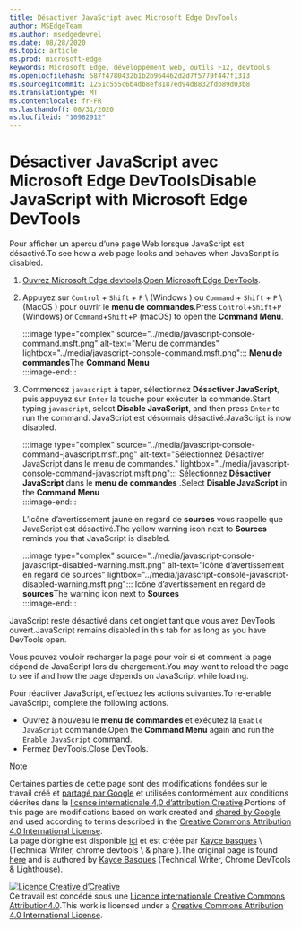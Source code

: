 ```yaml
---
title: Désactiver JavaScript avec Microsoft Edge DevTools
author: MSEdgeTeam
ms.author: msedgedevrel
ms.date: 08/28/2020
ms.topic: article
ms.prod: microsoft-edge
keywords: Microsoft Edge, développement web, outils F12, devtools
ms.openlocfilehash: 587f4780432b1b2b964462d2d7f5779f447f1313
ms.sourcegitcommit: 1251c555c6b4db8ef8187ed94d8832fdb89d03b8
ms.translationtype: MT
ms.contentlocale: fr-FR
ms.lasthandoff: 08/31/2020
ms.locfileid: "10982912"
---
```

<!-- Copyright Kayce Basques 

   Licensed under the Apache License, Version 2.0 (the "License");
   you may not use this file except in compliance with the License.
   You may obtain a copy of the License at

       https://www.apache.org/licenses/LICENSE-2.0

   Unless required by applicable law or agreed to in writing, software
   distributed under the License is distributed on an "AS IS" BASIS,
   WITHOUT WARRANTIES OR CONDITIONS OF ANY KIND, either express or implied.
   See the License for the specific language governing permissions and
   limitations under the License.  -->





# <span data-ttu-id="5429b-103">Désactiver JavaScript avec Microsoft Edge DevTools</span><span class="sxs-lookup"><span data-stu-id="5429b-103">Disable JavaScript with Microsoft Edge DevTools</span></span>   



<span data-ttu-id="5429b-104">Pour afficher un aperçu d’une page Web lorsque JavaScript est désactivé.</span><span class="sxs-lookup"><span data-stu-id="5429b-104">To see how a web page looks and behaves when JavaScript is disabled.</span></span>  

1.  <span data-ttu-id="5429b-105">[Ouvrez Microsoft Edge devtools][DevToolsOpen].</span><span class="sxs-lookup"><span data-stu-id="5429b-105">[Open Microsoft Edge DevTools][DevToolsOpen].</span></span>  
1.  <span data-ttu-id="5429b-106">Appuyez sur `Control` + `Shift` + `P` \ (Windows \) ou `Command` + `Shift` + `P` \ (MacOS \) pour ouvrir le **menu de commandes**.</span><span class="sxs-lookup"><span data-stu-id="5429b-106">Press `Control`+`Shift`+`P` \(Windows\) or `Command`+`Shift`+`P` \(macOS\) to open the **Command Menu**.</span></span>  
    
    :::image type="complex" source="../media/javascript-console-command.msft.png" alt-text="Menu de commandes" lightbox="../media/javascript-console-command.msft.png":::
       <span data-ttu-id="5429b-108">**Menu de commandes**</span><span class="sxs-lookup"><span data-stu-id="5429b-108">The **Command Menu**</span></span>  
    :::image-end:::  
    
1.  <span data-ttu-id="5429b-109">Commencez `javascript` à taper, sélectionnez **Désactiver JavaScript**, puis appuyez sur `Enter` la touche pour exécuter la commande.</span><span class="sxs-lookup"><span data-stu-id="5429b-109">Start typing `javascript`, select **Disable JavaScript**, and then press `Enter` to run the command.</span></span>  <span data-ttu-id="5429b-110">JavaScript est désormais désactivé.</span><span class="sxs-lookup"><span data-stu-id="5429b-110">JavaScript is now disabled.</span></span>  
    
    :::image type="complex" source="../media/javascript-console-command-javascript.msft.png" alt-text="Sélectionnez Désactiver JavaScript dans le menu de commandes." lightbox="../media/javascript-console-command-javascript.msft.png":::
       <span data-ttu-id="5429b-112">Sélectionnez **Désactiver JavaScript** dans le **menu de commandes** .</span><span class="sxs-lookup"><span data-stu-id="5429b-112">Select **Disable JavaScript** in the **Command Menu**</span></span>  
    :::image-end:::  
    
    <span data-ttu-id="5429b-113">L’icône d’avertissement jaune en regard de **sources** vous rappelle que JavaScript est désactivé.</span><span class="sxs-lookup"><span data-stu-id="5429b-113">The yellow warning icon next to **Sources** reminds you that JavaScript is disabled.</span></span>  
    
    :::image type="complex" source="../media/javascript-console-javascript-disabled-warning.msft.png" alt-text="Icône d’avertissement en regard de sources" lightbox="../media/javascript-console-javascript-disabled-warning.msft.png":::
       <span data-ttu-id="5429b-115">Icône d’avertissement en regard de **sources**</span><span class="sxs-lookup"><span data-stu-id="5429b-115">The warning icon next to **Sources**</span></span>  
    :::image-end:::  
    
<span data-ttu-id="5429b-116">JavaScript reste désactivé dans cet onglet tant que vous avez DevTools ouvert.</span><span class="sxs-lookup"><span data-stu-id="5429b-116">JavaScript remains disabled in this tab for as long as you have DevTools open.</span></span>  

<span data-ttu-id="5429b-117">Vous pouvez vouloir recharger la page pour voir si et comment la page dépend de JavaScript lors du chargement.</span><span class="sxs-lookup"><span data-stu-id="5429b-117">You may want to reload the page to see if and how the page depends on JavaScript while loading.</span></span>  

<span data-ttu-id="5429b-118">Pour réactiver JavaScript, effectuez les actions suivantes.</span><span class="sxs-lookup"><span data-stu-id="5429b-118">To re-enable JavaScript, complete the following actions.</span></span>  

*   <span data-ttu-id="5429b-119">Ouvrez à nouveau le **menu de commandes** et exécutez la `Enable JavaScript` commande.</span><span class="sxs-lookup"><span data-stu-id="5429b-119">Open the **Command Menu** again and run the `Enable JavaScript` command.</span></span>  
*   <span data-ttu-id="5429b-120">Fermez DevTools.</span><span class="sxs-lookup"><span data-stu-id="5429b-120">Close DevTools.</span></span>  

<!--  
## Feedback   


-->  

<!-- links -->  

[DevToolsOpen]: ../open.md "Ouvrez Microsoft Edge DevTools | Documents Microsoft"  

> [!NOTE]
> <span data-ttu-id="5429b-122">Certaines parties de cette page sont des modifications fondées sur le travail créé et [partagé par Google][GoogleSitePolicies] et utilisées conformément aux conditions décrites dans la [licence internationale 4,0 d’attribution Creative][CCA4IL].</span><span class="sxs-lookup"><span data-stu-id="5429b-122">Portions of this page are modifications based on work created and [shared by Google][GoogleSitePolicies] and used according to terms described in the [Creative Commons Attribution 4.0 International License][CCA4IL].</span></span>  
> <span data-ttu-id="5429b-123">La page d’origine est disponible [ici](https://developers.google.com/web/tools/chrome-devtools/javascript/disable) et est créée par [Kayce basques][KayceBasques] \ (Technical Writer, chrome devtools \ & phare \).</span><span class="sxs-lookup"><span data-stu-id="5429b-123">The original page is found [here](https://developers.google.com/web/tools/chrome-devtools/javascript/disable) and is authored by [Kayce Basques][KayceBasques] \(Technical Writer, Chrome DevTools \& Lighthouse\).</span></span>  

[![Licence Creative d’Creative][CCby4Image]][CCA4IL]  
<span data-ttu-id="5429b-125">Ce travail est concédé sous une [Licence internationale Creative Commons Attribution4.0][CCA4IL].</span><span class="sxs-lookup"><span data-stu-id="5429b-125">This work is licensed under a [Creative Commons Attribution 4.0 International License][CCA4IL].</span></span>  

[CCA4IL]: https://creativecommons.org/licenses/by/4.0  
[CCby4Image]: https://i.creativecommons.org/l/by/4.0/88x31.png  
[GoogleSitePolicies]: https://developers.google.com/terms/site-policies  
[KayceBasques]: https://developers.google.com/web/resources/contributors/kaycebasques  
